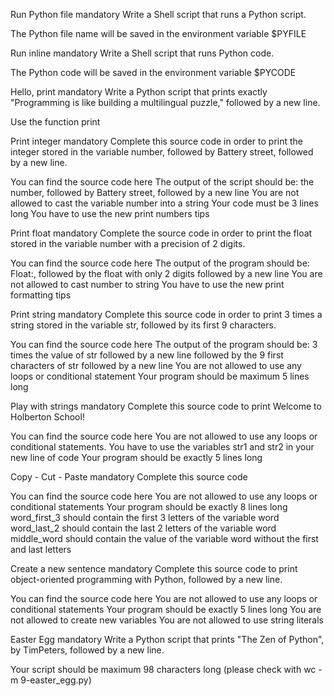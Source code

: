 Run Python file mandatory
Write a Shell script that runs a Python script.

The Python file name will be saved in the environment variable $PYFILE

Run inline mandatory
Write a Shell script that runs Python code.

The Python code will be saved in the environment variable $PYCODE

Hello, print mandatory
Write a Python script that prints exactly "Programming is like building a multilingual puzzle," followed by a new line.

Use the function print

Print integer mandatory
Complete this source code in order to print the integer stored in the variable number, followed by Battery street, followed by a new line.

You can find the source code here The output of the script should be: the number, followed by Battery street, followed by a new line You are not allowed to cast the variable number into a string Your code must be 3 lines long You have to use the new print numbers tips

Print float mandatory
Complete the source code in order to print the float stored in the variable number with a precision of 2 digits.

You can find the source code here The output of the program should be: Float:, followed by the float with only 2 digits followed by a new line You are not allowed to cast number to string You have to use the new print formatting tips

Print string mandatory
Complete this source code in order to print 3 times a string stored in the variable str, followed by its first 9 characters.

You can find the source code here The output of the program should be: 3 times the value of str followed by a new line followed by the 9 first characters of str followed by a new line You are not allowed to use any loops or conditional statement Your program should be maximum 5 lines long

Play with strings mandatory
Complete this source code to print Welcome to Holberton School!

You can find the source code here You are not allowed to use any loops or conditional statements. You have to use the variables str1 and str2 in your new line of code Your program should be exactly 5 lines long

Copy - Cut - Paste mandatory
Complete this source code

You can find the source code here You are not allowed to use any loops or conditional statements Your program should be exactly 8 lines long word_first_3 should contain the first 3 letters of the variable word word_last_2 should contain the last 2 letters of the variable word middle_word should contain the value of the variable word without the first and last letters

Create a new sentence mandatory
Complete this source code to print object-oriented programming with Python, followed by a new line.

You can find the source code here You are not allowed to use any loops or conditional statements Your program should be exactly 5 lines long You are not allowed to create new variables You are not allowed to use string literals

Easter Egg mandatory
Write a Python script that prints "The Zen of Python", by TimPeters, followed by a new line.

Your script should be maximum 98 characters long (please check with wc -m 9-easter_egg.py)
